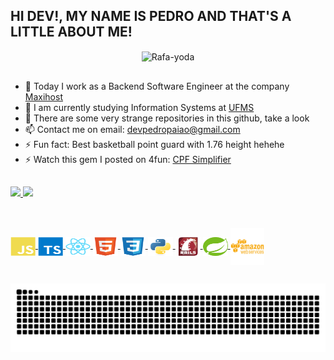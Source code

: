 ## HI DEV!, MY NAME IS PEDRO AND THAT'S A LITTLE ABOUT ME!

<div align="center">
  <img align="center" alt="Rafa-yoda" height="180" src="https://user-images.githubusercontent.com/51393746/127892857-acf6082e-b671-4f6a-a598-42762226facf.gif">
</div>

##
- 🔭 Today I work as a Backend Software Engineer at the company [Maxihost](https://www.maxihost.com/br)
- 🌱 I am currently studying Information Systems at [UFMS](https://www.ufms.br/)
- 🤔 There are some very strange repositories in this github, take a look
- 📫 Contact me on email: devpedropaiao@gmail.com
- ⚡ Fun fact: Best basketball point guard with 1.76 height hehehe
- ⚡ Watch this gem I posted on 4fun: [CPF Simplifier](https://rubygems.org/gems/cpf_simplifier)

##

<div>
  <a href="https://github.com/PedroPaiao">
  <img height="180em" src="https://github-readme-stats.vercel.app/api?username=PedroPaiao&show_icons=true&theme=dracula&include_all_commits=true&count_private=true"/>
  <img height="180em" src="https://github-readme-stats.vercel.app/api/top-langs/?username=PedroPaiao&layout=compact&langs_count=7&theme=dracula"/>
</div>
 
 ##
 
<div style="display: inline_block"><br>
  <img align="center" alt="Javascript" height="30" width="40" src="https://raw.githubusercontent.com/devicons/devicon/master/icons/javascript/javascript-plain.svg">
  <img align="center" alt="Typescripy" height="30" width="40" src="https://raw.githubusercontent.com/devicons/devicon/master/icons/typescript/typescript-plain.svg">
  <img align="center" alt="ReactJs" height="30" width="40" src="https://raw.githubusercontent.com/devicons/devicon/master/icons/react/react-original.svg">
  <img align="center" alt="Html" height="30" width="40" src="https://raw.githubusercontent.com/devicons/devicon/master/icons/html5/html5-original.svg">
  <img align="center" alt="Css" height="30" width="40" src="https://raw.githubusercontent.com/devicons/devicon/master/icons/css3/css3-original.svg">
  <img align="center" alt="Python" height="30" width="40" src="https://raw.githubusercontent.com/devicons/devicon/master/icons/python/python-original.svg">
  <img align="center" alt="Ruby on Rails" height="30" width="40" src="https://github.com/devicons/devicon/blob/master/icons/rails/rails-original-wordmark.svg">
  <img align="center" alt="Java" height="30" width="40" src="https://github.com/devicons/devicon/blob/master/icons/spring/spring-original.svg">
  <img align="center" alt="AWS WebServices" height="60" width="54" src="https://github.com/devicons/devicon/blob/master/icons/amazonwebservices/amazonwebservices-plain-wordmark.svg">
</div>

##
  
![Snake animation](https://github.com/PedroPaiao/PedroPaiao/blob/output/github-contribution-grid-snake.svg)
  
